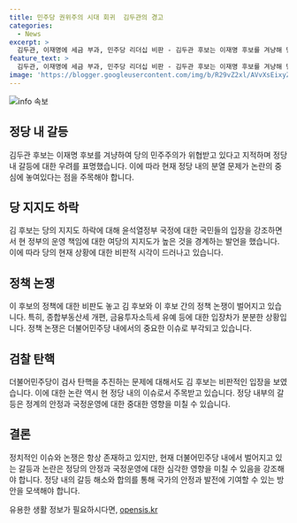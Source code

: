 ```yaml
---
title: 민주당 권위주의 시대 회귀  김두관의 경고
categories:
  - News
excerpt: >
  김두관, 이재명에 세금 부과, 민주당 리더십 비판 - 김두관 후보는 이재명 후보를 겨냥해 민주당의 리더십을 비판했다. 국민들의 입장이 이미 정리됐다며 여당의 열세를 지적하고, 이재명 후보의 세금 제도 개편 발언에 대해 비판했다. 또한, 검사 탄핵과 관련하여 입법부의 역할에 대해 이야기했다.
feature_text: >
  김두관, 이재명에 세금 부과, 민주당 리더십 비판 - 김두관 후보는 이재명 후보를 겨냥해 민주당의 리더십을 비판했다. 국민들의 입장이 이미 정리됐다며 여당의 열세를 지적하고, 이재명 후보의 세금 제도 개편 발언에 대해 비판했다. 또한, 검사 탄핵과 관련하여 입법부의 역할에 대해 이야기했다.
image: 'https://blogger.googleusercontent.com/img/b/R29vZ2xl/AVvXsEixyZcFfHzMRdzZMjFBmAUKJYCLCGyLL1o632UiGVXcaFdKo_bkvkuCioo0uUKlGfBVcT3P84aROyZIXSBEx3Aw5nCQ3pTgDom1WDC4m8eifvWiAmWEEVb4x6G_l8C0QH225ldMjyaFvpxGEBGNO37VmDTDMHGhJPq73UglMfDca1-0aw/s1600/blogspot.png'
---
```


<p><img src="https://blogger.googleusercontent.com/img/b/R29vZ2xl/AVvXsEixyZcFfHzMRdzZMjFBmAUKJYCLCGyLL1o632UiGVXcaFdKo_bkvkuCioo0uUKlGfBVcT3P84aROyZIXSBEx3Aw5nCQ3pTgDom1WDC4m8eifvWiAmWEEVb4x6G_l8C0QH225ldMjyaFvpxGEBGNO37VmDTDMHGhJPq73UglMfDca1-0aw/s1600/blogspot.png" alt="info 속보" /></p>

<h2 data-ke-size="size26">정당 내 갈등</h2>

<p data-ke-size="size16">김두관 후보는 이재명 후보를 겨냥하여 당의 민주주의가 위협받고 있다고 지적하며 정당 내 갈등에 대한 우려를 표명했습니다. 이에 따라 현재 정당 내의 분열 문제가 논란의 중심에 놓여있다는 점을 주목해야 합니다.</p>

<h2 data-ke-size="size26">당 지지도 하락</h2>

<p data-ke-size="size16">김 후보는 당의 지지도 하락에 대해 윤석열정부 국정에 대한 국민들의 입장을 강조하면서 현 정부의 운영 책임에 대한 여당의 지지도가 높은 것을 경계하는 발언을 했습니다. 이에 따라 당의 현재 상황에 대한 비판적 시각이 드러나고 있습니다.</p>

<h2 data-ke-size="size26">정책 논쟁</h2>

<p data-ke-size="size16">이 후보의 정책에 대한 비판도 놓고 김 후보와 이 후보 간의 정책 논쟁이 벌어지고 있습니다. 특히, 종합부동산세 개편, 금융투자소득세 유예 등에 대한 입장차가 분분한 상황입니다. 정책 논쟁은 더불어민주당 내에서의 중요한 이슈로 부각되고 있습니다.</p>

<h2 data-ke-size="size26">검찰 탄핵</h2>

<p data-ke-size="size16">더불어민주당이 검사 탄핵을 추진하는 문제에 대해서도 김 후보는 비판적인 입장을 보였습니다. 이에 대한 논란 역시 현 정당 내의 이슈로서 주목받고 있습니다. 정당 내부의 갈등은 정계의 안정과 국정운영에 대한 중대한 영향을 미칠 수 있습니다.</p>

<h2 data-ke-size="size26">결론</h2>

<p data-ke-size="size16">정치적인 이슈와 논쟁은 항상 존재하고 있지만, 현재 더불어민주당 내에서 벌어지고 있는 갈등과 논란은 정당의 안정과 국정운영에 대한 심각한 영향을 미칠 수 있음을 강조해야 합니다. 정당 내의 갈등 해소와 합의를 통해 국가의 안정과 발전에 기여할 수 있는 방안을 모색해야 합니다.</p>
유용한 생활 정보가 필요하시다면, <a href="https://opensis.kr" rel="dofollow">opensis.kr</a>


